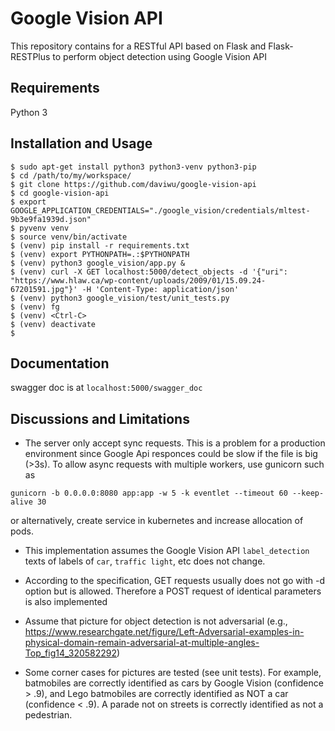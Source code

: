 # Google Vision API

This repository contains for a RESTful API based on Flask and Flask-RESTPlus to perform object detection using Google Vision API

## Requirements
Python 3

## Installation and Usage

```
$ sudo apt-get install python3 python3-venv python3-pip
$ cd /path/to/my/workspace/
$ git clone https://github.com/daviwu/google-vision-api
$ cd google-vision-api
$ export GOOGLE_APPLICATION_CREDENTIALS="./google_vision/credentials/mltest-9b3e9fa1939d.json"
$ pyvenv venv
$ source venv/bin/activate
$ (venv) pip install -r requirements.txt
$ (venv) export PYTHONPATH=.:$PYTHONPATH
$ (venv) python3 google_vision/app.py &
$ (venv) curl -X GET localhost:5000/detect_objects -d '{"uri": "https://www.hlaw.ca/wp-content/uploads/2009/01/15.09.24-67201591.jpg"}' -H 'Content-Type: application/json'
$ (venv) python3 google_vision/test/unit_tests.py
$ (venv) fg
$ (venv) <Ctrl-C>
$ (venv) deactivate
$
```

## Documentation
swagger doc is at `localhost:5000/swagger_doc`

## Discussions and Limitations

* The server only accept sync requests. This is a problem for a production environment since Google Api responces could be slow if the file is big (>3s). To allow async requests with multiple workers, use gunicorn such as
```
gunicorn -b 0.0.0.0:8080 app:app -w 5 -k eventlet --timeout 60 --keep-alive 30
```
or alternatively, create service in kubernetes and increase allocation of pods.

* This implementation assumes the Google Vision API `label_detection` texts of labels of `car`, `traffic light`, etc does not change.

* According to the specification, GET requests usually does not go with -d option but is allowed. Therefore a POST request of identical parameters is also implemented

* Assume that picture for object detection is not adversarial (e.g., https://www.researchgate.net/figure/Left-Adversarial-examples-in-physical-domain-remain-adversarial-at-multiple-angles-Top_fig14_320582292)

* Some corner cases for pictures are tested (see unit tests). For example, batmobiles are correctly identified as cars by Google Vision (confidence > .9), and Lego batmobiles are correctly identified as NOT a car (confidence < .9). A parade not on streets is correctly identified as not a pedestrian.
